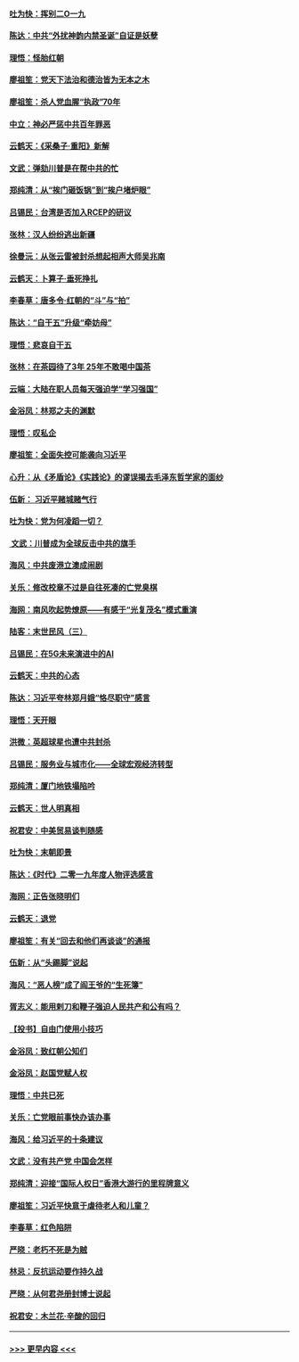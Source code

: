 #### [吐为快：挥别二O一九](../pages/nsc993/n11748411.md?t=12271411) 
#### [陈达：中共“外扰神韵内禁圣诞”自证是妖孽](../pages/nsc993/n11748226.md?t=12271411) 
#### [理悟：怪胎红朝](../pages/nsc993/n11748206.md?t=12271411) 
#### [廖祖笙：党天下法治和德治皆为无本之木](../pages/nsc993/n11748135.md?t=12271411) 
#### [廖祖笙：杀人党血腥“执政”70年](../pages/nsc993/n11745144.md?t=12271411) 
#### [中立：神必严惩中共百年罪恶](../pages/nsc993/n11744970.md?t=12271411) 
#### [云鹤天：《采桑子‧重阳》新解](../pages/nsc993/n11744948.md?t=12271411) 
#### [文武：弹劾川普是在帮中共的忙](../pages/nsc993/n11744758.md?t=12271411) 
#### [郑纯清：从“挨门砸饭锅”到“挨户堵炉眼”](../pages/nsc993/n11744745.md?t=12271411) 
#### [吕锡民：台湾是否加入RCEP的研议](../pages/nsc993/n11744701.md?t=12271411) 
#### [张林：汉人纷纷逃出新疆](../pages/nsc993/n11743530.md?t=12271411) 
#### [徐曼沅：从张云雷被封杀想起相声大师吴兆南](../pages/nsc993/n11741816.md?t=12271411) 
#### [云鹤天：卜算子‧垂死挣扎](../pages/nsc993/n11739956.md?t=12271411) 
#### [李春草：唐多令‧红朝的“斗”与“拍”](../pages/nsc993/n11739830.md?t=12271411) 
#### [陈达：“自干五”升级“牵妨母”](../pages/nsc993/n11739724.md?t=12271411) 
#### [理悟：悲哀自干五](../pages/nsc993/n11739547.md?t=12271411) 
#### [张林：在茶园待了3年 25年不敢喝中国茶](../pages/nsc993/n11739240.md?t=12271411) 
#### [云端：大陆在职人员每天强迫学“学习强国”](../pages/nsc993/n11738735.md?t=12271411) 
#### [金浴凤：林郑之夫的渊默](../pages/nsc993/n11737735.md?t=12271411) 
#### [理悟：叹私企](../pages/nsc993/n11737715.md?t=12271411) 
#### [廖祖笙：全面失控可能袭向习近平](../pages/nsc993/n11737704.md?t=12271411) 
#### [心升：从《矛盾论》《实践论》的谬误揭去毛泽东哲学家的面纱](../pages/nsc993/n11736962.md?t=12271411) 
#### [伍新： 习近平赌城赌气行](../pages/nsc993/n11736929.md?t=12271411) 
#### [吐为快：党为何凌蹈一切？](../pages/nsc993/n11736915.md?t=12271411) 
#### [ 文武：川普成为全球反击中共的旗手](../pages/nsc993/n11736882.md?t=12271411) 
#### [海风：中共废港立澳成闹剧](../pages/nsc993/n11735857.md?t=12271411) 
#### [关乐：修改校章不过是自往死凑的亡党臭棋](../pages/nsc993/n11735097.md?t=12271411) 
#### [海网：南风吹起势燎原——有感于“光复茂名”模式重演](../pages/nsc993/n11732308.md?t=12271411) 
#### [陆客：末世民风（三）](../pages/nsc993/n11732211.md?t=12271411) 
#### [吕锡民：在5G未来演进中的AI](../pages/nsc993/n11730010.md?t=12271411) 
#### [云鹤天：中共的心态](../pages/nsc993/n11729906.md?t=12271411) 
#### [陈达：习近平夸林郑月娥“恪尽职守”感言](../pages/nsc993/n11729881.md?t=12271411) 
#### [理悟：天开眼](../pages/nsc993/n11729699.md?t=12271411) 
#### [洪微：英超球星也遭中共封杀](../pages/nsc993/n11727243.md?t=12271411) 
#### [吕锡民：服务业与城市化——全球宏观经济转型](../pages/nsc993/n11725845.md?t=12271411) 
#### [郑纯清：厦门地铁塌陷吟](../pages/nsc993/n11725813.md?t=12271411) 
#### [云鹤天：世人明真相](../pages/nsc993/n11725621.md?t=12271411) 
#### [祝君安：中美贸易谈判随感](../pages/nsc993/n11725609.md?t=12271411) 
#### [吐为快：末朝即景](../pages/nsc993/n11723365.md?t=12271411) 
#### [陈达：《时代》二零一九年度人物评选感言](../pages/nsc993/n11723337.md?t=12271411) 
#### [海网：正告张晓明们](../pages/nsc993/n11723228.md?t=12271411) 
#### [云鹤天：退党](../pages/nsc993/n11723056.md?t=12271411) 
#### [廖祖笙：有关“回去和他们再谈谈”的通报](../pages/nsc993/n11722442.md?t=12271411) 
#### [伍新：从“头踢脚”说起](../pages/nsc993/n11722429.md?t=12271411) 
#### [海风：“恶人榜”成了阎王爷的“生死簿”](../pages/nsc993/n11722272.md?t=12271411) 
#### [胥志义：能用剌刀和鞭子强迫人民共产和公有吗？](../pages/nsc993/n11720569.md?t=12271411) 
#### [【投书】自由门使用小技巧](../pages/nsc993/n11720180.md?t=12271411) 
#### [金浴凤：致红朝公知们](../pages/nsc993/n11720563.md?t=12271411) 
#### [金浴凤：赵国党赋人权](../pages/nsc993/n11720533.md?t=12271411) 
#### [理悟：中共已死](../pages/nsc993/n11720233.md?t=12271411) 
#### [关乐：亡党眼前事快办该办事](../pages/nsc993/n11719160.md?t=12271411) 
#### [海风：给习近平的十条建议](../pages/nsc993/n11717616.md?t=12271411) 
#### [文武：没有共产党 中国会怎样](../pages/nsc993/n11717584.md?t=12271411) 
#### [郑纯清：迎接“国际人权日”香港大游行的里程牌意义](../pages/nsc993/n11717417.md?t=12271411) 
#### [廖祖笙：习近平快意于虐待老人和儿童？](../pages/nsc993/n11715313.md?t=12271411) 
#### [李春草：红色陷阱](../pages/nsc993/n11715029.md?t=12271411) 
#### [严晓：老朽不死是为贼](../pages/nsc993/n11712910.md?t=12271411) 
#### [林忌：反抗运动要作持久战](../pages/nsc993/n11712623.md?t=12271411) 
#### [严晓：从何君尧册封博士说起](../pages/nsc993/n11712465.md?t=12271411) 
#### [祝君安：木兰花·辛酸的回归](../pages/nsc993/n11712381.md?t=12271411) 

----
#### [ >>> 更早内容 <<< ](../indexes/nsc993-earlier.md)
